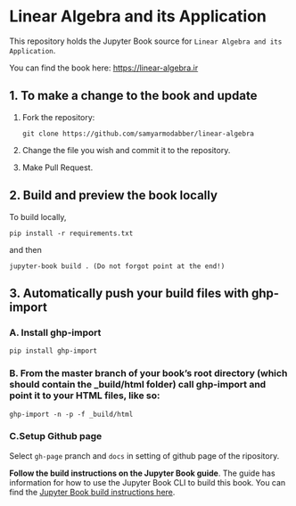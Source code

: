 # Linear Algebra and its Application

This repository holds the Jupyter Book source for `Linear Algebra and its Application`.

You can find the book here:
https://linear-algebra.ir

## 1. To make a change to the book and update

1. Fork the repository:

   ```
   git clone https://github.com/samyarmodabber/linear-algebra
   ```
2. Change the file you wish and commit it to the repository.
3. Make Pull Request.

## 2. Build and preview the book locally

To build locally, 
```
pip install -r requirements.txt
```
and then 
```
jupyter-book build . (Do not forgot point at the end!)

```

## 3. Automatically push your build files with ghp-import

### A. Install ghp-import

```
pip install ghp-import
```

### B. From the master branch of your book’s root directory (which should contain the _build/html folder) call ghp-import and point it to your HTML files, like so:

```
ghp-import -n -p -f _build/html
```
### C.Setup Github page
Select `gh-page` pranch and `docs` in setting of github page of the ripository.

**Follow the build instructions on the Jupyter Book guide**. The guide has
information for how to use the Jupyter Book CLI to build this book. You can find
the [Jupyter Book build instructions here](https://jupyterbook.org/start/build.html).
